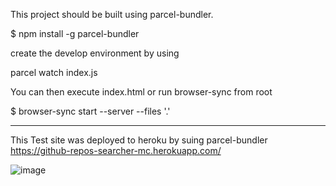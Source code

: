 This project should be built using parcel-bundler.

$ npm install -g parcel-bundler

create the develop environment by using

parcel watch index.js

You can then execute index.html or run browser-sync from root 

$ browser-sync start --server --files '.'

---------------------------------------------------------------

This Test site was deployed to heroku by suing parcel-bundler
https://github-repos-searcher-mc.herokuapp.com/

![image](https://user-images.githubusercontent.com/33734490/88058027-4c2fd900-cb39-11ea-952e-fbca4b5882d3.png)

